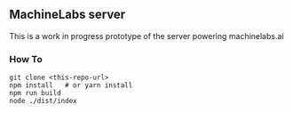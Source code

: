 ## MachineLabs server

This is a work in progress prototype of the server powering machinelabs.ai

### How To

```
git clone <this-repo-url>
npm install   # or yarn install
npm run build
node ./dist/index
```
